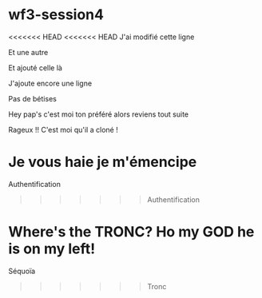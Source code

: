 # wf3-session4

<<<<<<< HEAD
<<<<<<< HEAD
J'ai modifié cette ligne

Et une autre 

Et ajouté celle là

J'ajoute encore une ligne

Pas de bétises

Hey pap's c'est moi ton préféré alors reviens tout suite

Rageux !! C'est moi qu'il a cloné !

Je vous haie je m'émencipe
=======
Authentification
>>>>>>> Authentification

Where's the TRONC? Ho my GOD he is on my left!
=======
Séquoïa
>>>>>>> Tronc
